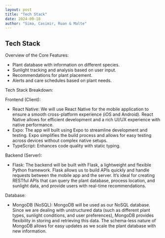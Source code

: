 ```yaml
---
layout: post
title: "Tech Stack"
date: 2024-09-18
author: "Sima, Casimir, Ruan & Malte"
---
```


## Tech Stack

 Overview of the Core Features:
 
- Plant database with information on different species.
- Sunlight tracking and analysis based on user input.
- Recommendations for plant placement.
- Alerts and care schedules based on plant needs.

Tech Stack Breakdown:

Frontend (Client):

- React Native:
We will use React Native for the mobile application to ensure a smooth cross-platform experience (iOS and Android). React Native allows for efficient development and a rich UI/UX experience with native performance.
- Expo:
The app will built using Expo to streamline development and testing. Expo simplifies the build process and allows for easy testing across devices without complex native setups.
- TypeScript: Enhances code quality with static typing.

Backend (Server):

- Flask:
The backend will be built with Flask, a lightweight and flexible Python framework. Flask allows us to build APIs quickly and handle requests between the mobile app and the server. It’s ideal for creating RESTful APIs that can query the plant database, process location, and sunlight data, and provide users with real-time recommendations.

Database:
- MongoDB (NoSQL):
MongoDB will be used as our NoSQL database. Since we are dealing with unstructured data (such as different plant types, sunlight conditions, and user preferences), MongoDB provides flexibility in storing and retrieving this data. The schema-less nature of MongoDB allows for easy updates as we scale the plant database with new information.




